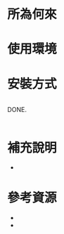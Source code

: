 所為何來
=


使用環境
=


安裝方式
=
```bash
```
DONE.
<br>
<br>

補充說明
=
* 

參考資源
=
* [](http://)
* [](http://)
